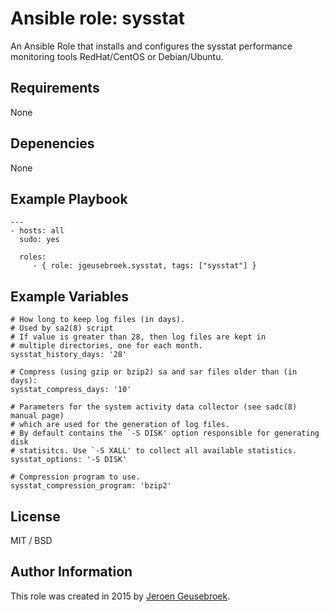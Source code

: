 # Ansible role: sysstat

An Ansible Role that installs and configures the sysstat performance monitoring tools RedHat/CentOS or Debian/Ubuntu.

## Requirements

None

## Depenencies

None

## Example Playbook

    ---
    - hosts: all
      sudo: yes

      roles:
         - { role: jgeusebroek.sysstat, tags: ["sysstat"] }

## Example Variables

	# How long to keep log files (in days).
	# Used by sa2(8) script
	# If value is greater than 28, then log files are kept in
	# multiple directories, one for each month.
	sysstat_history_days: '28'

	# Compress (using gzip or bzip2) sa and sar files older than (in days):
	sysstat_compress_days: '10'

	# Parameters for the system activity data collector (see sadc(8) manual page)
	# which are used for the generation of log files.
	# By default contains the `-S DISK' option responsible for generating disk
	# statisitcs. Use `-S XALL' to collect all available statistics.
	sysstat_options: '-S DISK'

	# Compression program to use.
	sysstat_compression_program: 'bzip2'

## License

MIT / BSD

## Author Information

This role was created in 2015 by [Jeroen Geusebroek](http://jeroengeusebroek.nl/).